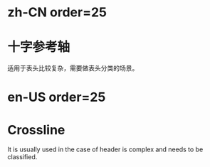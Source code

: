 # zh-CN order=25

# 十字参考轴

适用于表头比较复杂，需要做表头分类的场景。

# en-US order=25

# Crossline

It is usually used in the case of header is complex and needs to be classified.

